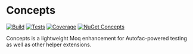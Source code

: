 # Concepts

[![Build](https://img.shields.io/azure-devops/build/cyaspik/DotNet/3.svg)](https://dev.azure.com/cyaspik/DotNet/_build/latest?definitionId=3)
[![Tests](https://img.shields.io/azure-devops/tests/cyaspik/DotNet/3.svg)](https://dev.azure.com/cyaspik/DotNet/_build/latest?definitionId=3)
[![Coverage](https://img.shields.io/azure-devops/coverage/cyaspik/DotNet/3.svg)](https://dev.azure.com/cyaspik/DotNet/_build/latest?definitionId=3)
[![NuGet Concepts](https://img.shields.io/nuget/v/Concepts.svg)](https://www.nuget.org/packages/Concepts/)

Concepts is a lightweight Moq enhancement for Autofac-powered testing as well as other helper extensions.
